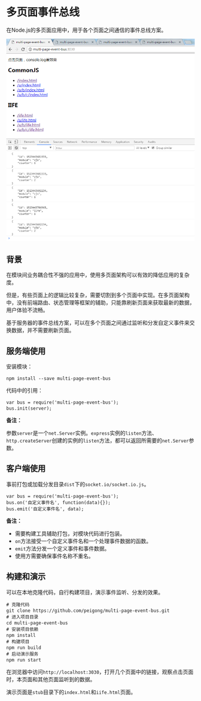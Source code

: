 # 多页面事件总线 #

在Node.js的多页面应用中，用于各个页面之间通信的事件总线方案。

![DEMO效果演示](./demo.png)

## 背景 ##

在模块间业务耦合性不强的应用中，使用多页面架构可以有效的降低应用的复杂度。

但是，有些页面上的逻辑比较复杂，需要切割到多个页面中实现。在多页面架构中，没有前端路由、状态管理等框架的辅助，只能靠刷新页面来获取最新的数据，用户体验不流畅。

基于服务器的事件总线方案，可以在多个页面之间通过监听和分发自定义事件来交换数据，并不需要刷新页面。

## 服务端使用 ##

安装模块：
	
	npm install --save multi-page-event-bus

代码中的引用：

	var bus = require('multi-page-event-bus');
	bus.init(server);

**备注：**

参数`server`是一个`net.Server`实例。`express`实例的`listen`方法、`http.createServer`创建的实例的`listen`方法，都可以返回所需要的`net.Server`参数。

## 客户端使用 ##

事前打包或加载分发目录`dist`下的`socket.io/socket.io.js`。

	var bus = require('multi-page-event-bus');
	bus.on('自定义事件名', function(data){});
	bus.emit('自定义事件名', data);

**备注：**

- 需要构建工具辅助打包，对模块代码进行包装。
- `on`方法接受一个自定义事件名和一个处理事件数据的函数。
- `emit`方法分发一个定义事件和事件数据。
- 使用方需要确保事件名称不重名。

## 构建和演示 ##

可以在本地克隆代码，自行构建项目，演示事件监听、分发的效果。

	# 克隆代码
	git clone https://github.com/peigong/multi-page-event-bus.git
	# 进入项目目录
	cd multi-page-event-bus
	# 安装项目依赖
	npm install
	# 构建项目
	npm run build 
	# 启动演示服务
	npm run start

在浏览器中访问`http://localhost:3030`，打开几个页面中的链接，观察点击页面时，本页面和其他页面监听到的数据。

演示页面是`stub`目录下的`index.html`和`iife.html`页面。
